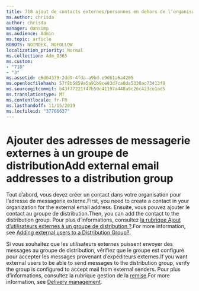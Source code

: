 ```yaml
---
title: 718 ajout de contacts externes/personnes en dehors de l’organisation à une liste de distribution
ms.author: chrisda
author: chrisda
manager: dansimp
ms.audience: Admin
ms.topic: article
ROBOTS: NOINDEX, NOFOLLOW
localization_priority: Normal
ms.collection: Adm_O365
ms.custom:
- "718"
- "3"
ms.assetid: e6d64379-2dd9-4fda-a9bd-e9d61a5a4205
ms.openlocfilehash: 57f8b5859a5a91b9ce83d7ca8da5330ac73413f9
ms.sourcegitcommit: b43f77221f47b50c41197a448a9c26c423ce1ad5
ms.translationtype: MT
ms.contentlocale: fr-FR
ms.lasthandoff: 11/15/2019
ms.locfileid: "37766637"
---
```

# <a name="add-external-email-addresses-to-a-distribution-group"></a><span data-ttu-id="81aaf-102">Ajouter des adresses de messagerie externes à un groupe de distribution</span><span class="sxs-lookup"><span data-stu-id="81aaf-102">Add external email addresses to a distribution group</span></span>

<span data-ttu-id="81aaf-103">Tout d’abord, vous devez créer un contact dans votre organisation pour l’adresse de messagerie externe.</span><span class="sxs-lookup"><span data-stu-id="81aaf-103">First, you need to create a contact in your organization for the external email address.</span></span> <span data-ttu-id="81aaf-104">Ensuite, vous pouvez ajouter le contact au groupe de distribution.</span><span class="sxs-lookup"><span data-stu-id="81aaf-104">Then, you can add the contact to the distribution group.</span></span> <span data-ttu-id="81aaf-105">Pour plus d’informations, consultez [la rubrique Ajout d’utilisateurs externes à un groupe de distribution ?](https://support.office.com/client/caa0f310-0bb7-48e3-8ad2-cb358b53bbba).</span><span class="sxs-lookup"><span data-stu-id="81aaf-105">For more information, see [Adding external users to a Distribution Group?](https://support.office.com/client/caa0f310-0bb7-48e3-8ad2-cb358b53bbba).</span></span>

<span data-ttu-id="81aaf-106">Si vous souhaitez que les utilisateurs externes puissent envoyer des messages au groupe de distribution, vérifiez que le groupe est configuré pour accepter les messages provenant d’expéditeurs externes.</span><span class="sxs-lookup"><span data-stu-id="81aaf-106">If you want external users to be able to send messages to the distribution group, verify the group is configured to accept mail from external senders.</span></span> <span data-ttu-id="81aaf-107">Pour plus d’informations, consultez la rubrique gestion de la [remise](https://technet.microsoft.com/library/bb124513.aspx#deliverymanagement).</span><span class="sxs-lookup"><span data-stu-id="81aaf-107">For more information, see [Delivery management](https://technet.microsoft.com/library/bb124513.aspx#deliverymanagement).</span></span>
